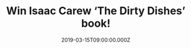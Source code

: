 ---
campaign-uuid: "c-175abc57-8f20-47bd-b17f-1732e427281e"
type: "Competition"
category: "Gifts"
date: "2019-03-15T09:00:00.000Z"
end-date: "2019-04-15T23:59:00.000Z"
disable-form: false
is_promoted: false
has_entry_page: true
title: "Win Isaac Carew ‘The Dirty Dishes’ book!"
competition-description: "<p>Classically trained chef and model Isaac Carew takes\
  \ it back to the kitchen with his debut cookbook The Dirty Dishes, featuring the\
  \ fun, delicious and tasty food that’s inspired his life-long love of cooking. A\
  \ fresh and modern collection of one hundred recipes taking you from lazy brunches\
  \ to easy weekday suppers, and from vegan delights to late-night bites.</p>\n<p>Want\
  \ to improve your skills in the kitchen? Click below for a chance to win.</p>\n"
hero-header: "Win Isaac Carew ‘The Dirty Dishes’ book!"
terms-confirmation: "N/A"
banner-img: "https://assets.expresslyapp.com/asset-790cc2a2-0555-47f7-af39-b2c66040ed26.jpg"
logo-left-href: "aaa.nme.com"
logo-left-image: "https://assets.expresslyapp.com/asset-545d0fe8-380e-409c-99fa-403b3974d590.jpg"
logo-left-title: "NME AAA"
bg-image-hero: "https://assets.expresslyapp.com/asset-ce84bd80-da34-442b-96a1-a1570ef710c5.png"
bg-image-first: "https://assets.expresslyapp.com/asset-e0f7985c-cac9-460e-a70f-d7f8b435b66c.jpg"
section1-content: "<p>Isaac's dad and godfather both worked in kitchens, so Isaac\
  \ grew up washing mussels and leafy greens. He qualified as a chef in his teens\
  \ and went on to work in some of the best restaurants in the world. Since then,\
  \ via a high-profile modelling career, Isaac has nurtured his passion for great\
  \ cooking and diverse food with the fashion capitals as his inspiration.\n</p>\n\
  <p>In his brand new book ‘The Dirty Dishes’ he shares new takes on classics including\
  \ Poached Salmon Niçoise, celebrates his love of pasta with Lasagne, Crab Linguine\
  \ and Butternut Squash Cannelloni, and introduces more adventurous yet surprisingly\
  \ easy recipes like Tamarind Treacle Tart. Modern and bursting with flavour, the\
  \ book reveals the secrets of Isaac's culinary training and gives you everything\
  \ you need to get a bit messy and have fun in the kitchen.</p>\n<p>What are you\
  \ waiting for? Enter the form below for a chance to win and get ready to discover\
  \ Isaac Carew’s passion for great food!</p>\n"
entry-title: "Win Isaac Carew ‘The Dirty Dishes’ book!"
entry-content: "<p>Enter the draw to win Isaac Carew ‘The Dirty Dishes’ book by entering\
  \ below before 23:59 on 15th of April 2019.\n\_</p>\n"
has-winner: true
winner-title: "CONGRATULATIONS to Nicholas S. who won Isaac Carew ‘The Dirty Dishes’\
  \ book!"
winner-banner: "https://assets.expresslyapp.com/asset-d8ba53fa-0048-42a1-af4c-a65de54d0faa.jpg"
prize-description: "Isaac Carew ‘The Dirty Dishes’ book."
special-conditions: "Multiple entries are allowed up to one every day\r\nThis competition\
  \ is also available on: http://club.expressly.io/competitons/\r\nisaac-carew-the-dirty-dishes-book"
country-restrictions:
- "GB"
---